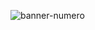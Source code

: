 ![banner-numero](https://github.com/conecttheo/numero-secreto-voice/assets/127543588/ac28b981-7788-49d0-9e44-5e802f96ef76)
